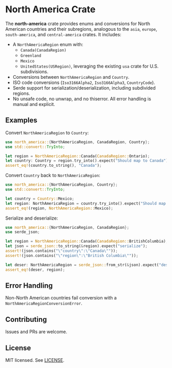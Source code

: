 # North America Crate

The **north-america** crate provides enums and conversions for North American countries and their subregions, analogous to the `asia`, `europe`, `south-america`, and `central-america` crates. It includes:

- A `NorthAmericaRegion` enum with:
  - `Canada(CanadaRegion)`
  - `Greenland`
  - `Mexico`
  - `UnitedStates(USRegion)`, leveraging the existing `usa` crate for U.S. subdivisions.
- Conversions between `NorthAmericaRegion` and `Country`.
- ISO code conversions (`Iso3166Alpha2`, `Iso3166Alpha3`, `CountryCode`).
- Serde support for serialization/deserialization, including subdivided regions.
- No unsafe code, no unwrap, and no thiserror. All error handling is manual and explicit.

## Examples

Convert `NorthAmericaRegion` to `Country`:

```rust
use north_america::{NorthAmericaRegion, CanadaRegion, Country};
use std::convert::TryInto;

let region = NorthAmericaRegion::Canada(CanadaRegion::Ontario);
let country: Country = region.try_into().expect("Should map to Canada");
assert_eq!(country.to_string(), "Canada");
```

Convert `Country` back to `NorthAmericaRegion`:

```rust
use north_america::{NorthAmericaRegion, Country};
use std::convert::TryInto;

let country = Country::Mexico;
let region: NorthAmericaRegion = country.try_into().expect("Should map to Mexico");
assert_eq!(region, NorthAmericaRegion::Mexico);
```

Serialize and deserialize:

```rust
use north_america::{NorthAmericaRegion, CanadaRegion};
use serde_json;

let region = NorthAmericaRegion::Canada(CanadaRegion::BritishColumbia);
let json = serde_json::to_string(&region).expect("serialize");
assert!(json.contains("\"country\":\"Canada\""));
assert!(json.contains("\"region\":\"British Columbia\""));

let deser: NorthAmericaRegion = serde_json::from_str(&json).expect("deserialize");
assert_eq!(deser, region);
```

## Error Handling

Non-North American countries fail conversion with a `NorthAmericaRegionConversionError`.

## Contributing

Issues and PRs are welcome.

## License

MIT licensed. See [LICENSE](LICENSE).
